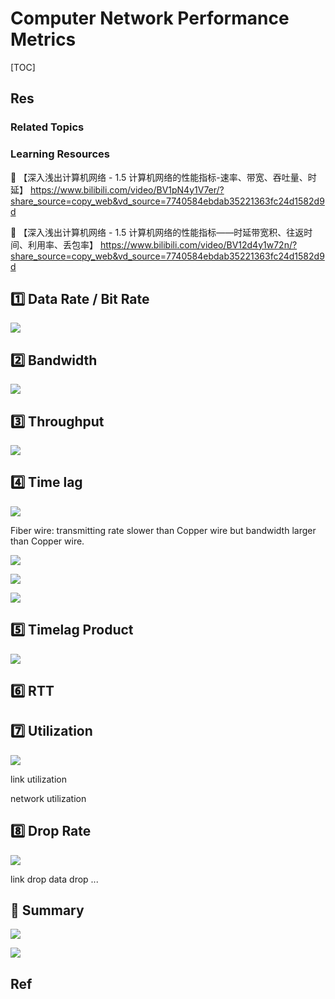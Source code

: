# Computer Network Performance Metrics

[TOC]



## Res
### Related Topics


### Learning Resources
🔗 【深入浅出计算机网络 - 1.5 计算机网络的性能指标-速率、带宽、吞吐量、时延】 https://www.bilibili.com/video/BV1pN4y1V7er/?share_source=copy_web&vd_source=7740584ebdab35221363fc24d1582d9d

🔗 【深入浅出计算机网络 - 1.5 计算机网络的性能指标——时延带宽积、往返时间、利用率、丢包率】 https://www.bilibili.com/video/BV12d4y1w72n/?share_source=copy_web&vd_source=7740584ebdab35221363fc24d1582d9d



## 1️⃣ Data Rate / Bit Rate
![](../../../../../Assets/Pics/Screenshot%202022-12-03%20at%209.28.09%20AM.png)


## 2️⃣ Bandwidth
![](../../../../../Assets/Pics/Screenshot%202023-03-22%20at%2010.54.40%20AM.png)



## 3️⃣ Throughput
![](../../../../../Assets/Pics/Screenshot%202023-03-22%20at%2010.55.37%20AM.png)



## 4️⃣ Time lag
![](../../../../../Assets/Pics/Screenshot%202022-12-03%20at%209.32.36%20AM.png)

Fiber wire: transmitting rate slower than Copper wire but bandwidth larger than Copper wire.

![](../../../../../Assets/Pics/Screenshot%202023-03-22%20at%2010.56.30%20AM.png)

![](../../../../../Assets/Pics/Screenshot%202023-03-22%20at%2010.57.17%20AM.png)

![](../../../../../Assets/Pics/Screenshot%202023-03-22%20at%2010.57.46%20AM.png)


## 5️⃣ Timelag Product
![](../../../../../Assets/Pics/Screenshot%202023-03-22%20at%2010.59.14%20AM.png)



## 6️⃣ RTT



## 7️⃣ Utilization
![](../../../../../Assets/Pics/Screenshot%202023-03-21%20at%209.39.18%20PM.png)

link utilization

network utilization



##  8️⃣ Drop Rate
![](../../../../../Assets/Pics/Screenshot%202023-03-21%20at%209.40.46%20PM.png)

link drop
data drop
...


## 🏁 Summary
![](../../../../../Assets/Pics/Screenshot%202022-12-03%20at%209.41.16%20AM.png)

![](../../../../../Assets/Pics/Screenshot%202022-12-03%20at%209.40.55%20AM.png)



## Ref

